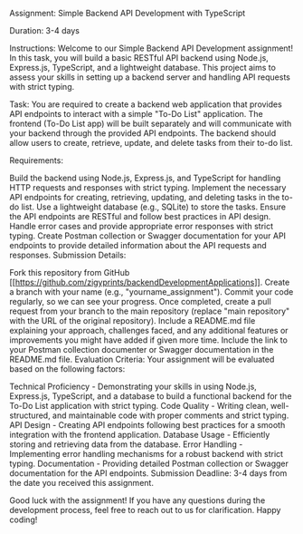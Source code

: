 Assignment: Simple Backend API Development with TypeScript

Duration: 3-4 days

Instructions: Welcome to our Simple Backend API Development assignment! In this task, you will build a basic RESTful API backend using Node.js, Express.js, TypeScript, and a lightweight database. This project aims to assess your skills in setting up a backend server and handling API requests with strict typing.

Task: You are required to create a backend web application that provides API endpoints to interact with a simple "To-Do List" application. The frontend (To-Do List app) will be built separately and will communicate with your backend through the provided API endpoints. The backend should allow users to create, retrieve, update, and delete tasks from their to-do list.

Requirements:

Build the backend using Node.js, Express.js, and TypeScript for handling HTTP requests and responses with strict typing.
Implement the necessary API endpoints for creating, retrieving, updating, and deleting tasks in the to-do list.
Use a lightweight database (e.g., SQLite) to store the tasks.
Ensure the API endpoints are RESTful and follow best practices in API design.
Handle error cases and provide appropriate error responses with strict typing.
Create Postman collection or Swagger documentation for your API endpoints to provide detailed information about the API requests and responses.
Submission Details:

Fork this repository from GitHub [[https://github.com/zigyprints/backendDevelopmentApplications]].
Create a branch with your name (e.g., "yourname_assignment").
Commit your code regularly, so we can see your progress.
Once completed, create a pull request from your branch to the main repository (replace "main repository" with the URL of the original repository).
Include a README.md file explaining your approach, challenges faced, and any additional features or improvements you might have added if given more time.
Include the link to your Postman collection documenter or Swagger documentation in the README.md file.
Evaluation Criteria: Your assignment will be evaluated based on the following factors:

Technical Proficiency - Demonstrating your skills in using Node.js, Express.js, TypeScript, and a database to build a functional backend for the To-Do List application with strict typing.
Code Quality - Writing clean, well-structured, and maintainable code with proper comments and strict typing.
API Design - Creating API endpoints following best practices for a smooth integration with the frontend application.
Database Usage - Efficiently storing and retrieving data from the database.
Error Handling - Implementing error handling mechanisms for a robust backend with strict typing.
Documentation - Providing detailed Postman collection or Swagger documentation for the API endpoints.
Submission Deadline: 3-4 days from the date you received this assignment.

Good luck with the assignment! If you have any questions during the development process, feel free to reach out to us for clarification. Happy coding!
